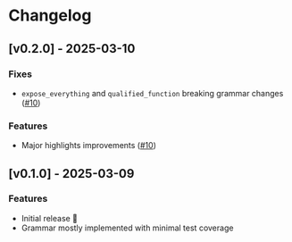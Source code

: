 # Changelog

## [v0.2.0] - 2025-03-10
### Fixes
- `expose_everything` and `qualified_function` breaking grammar changes ([#10](https://github.com/rhoskal/tree-sitter-midnite/pull/10))

### Features
- Major highlights improvements ([#10](https://github.com/rhoskal/tree-sitter-midnite/pull/10))

## [v0.1.0] - 2025-03-09
### Features
- Initial release 🎉
- Grammar mostly implemented with minimal test coverage
